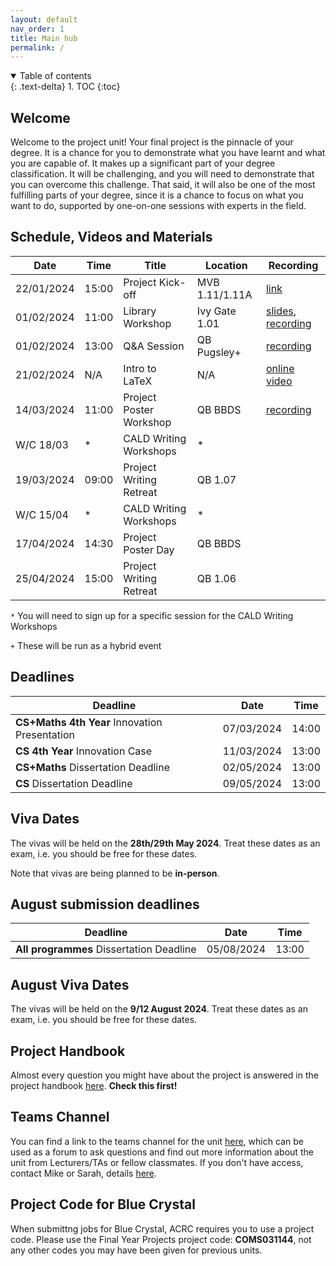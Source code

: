 ```yaml
---
layout: default
nav_order: 1
title: Main hub
permalink: /
---
```


<details open markdown="block">
<summary>
Table of contents
</summary>
{: .text-delta}
1. TOC
{:toc}
</details>

## Welcome

Welcome to the project unit! Your final project is the pinnacle of your degree.
It is a chance for you to demonstrate what you have learnt and what you are
capable of. It makes up a significant part of your degree classification. It
will be challenging, and you will need to demonstrate that you can overcome
this challenge. That said, it will also be one of the most fulfilling parts of
your degree, since it is a chance to focus on what you want to do, supported by
one-on-one sessions with experts in the field.

## Schedule, Videos and Materials

| **Date**   	| **Time** 	| **Title**               	| **Location**   	| **Recording**                                                                          	    |
|------------	|----------	|-------------------------	|----------------	|----------------------------------------------------------------------------------------	    |
| 22/01/2024 	| 15:00    	| Project Kick-off        	| MVB 1.11/1.11A 	| [link](https://mediasite.bris.ac.uk/Mediasite/Play/9b97627f6dbe4a8c91f72558e9ebcb1e1d) 	    |
| 01/02/2024 	| 11:00    	| Library Workshop        	| Ivy Gate 1.01  	| [slides](https://uob-my.sharepoint.com/:p:/g/personal/mw1760_bristol_ac_uk/EXoqJuUQOs5PoSe4355rFu4BCqxFn4W5Nq3JpZ2X1b636g?e=iJfXCt), [recording](https://mediasite.bris.ac.uk/Mediasite/Play/415d6236aa084fb2b9409bcd7856de1e1d) |
| 01/02/2024 	| 13:00    	| Q&A Session             	| QB Pugsley+    	| [recording](https://mediasite.bris.ac.uk/Mediasite/Play/33848200efcb43cdbb134000641608a51d)   |
| 21/02/2024    | N/A       | Intro to LaTeX            | N/A               | [online video](https://web.microsoftstream.com/video/ff83cc49-acd5-4ca1-b1b2-b01576f2e0ed)    |
| 14/03/2024 	| 11:00    	| Project Poster Workshop 	| QB BBDS        	| [recording](https://mediasite.bris.ac.uk/Mediasite/Play/070dd01fb5174862975921494adf3efb1d)   |
| W/C 18/03  	| *        	| CALD Writing Workshops  	| *              	|                                                                                        	    |
| 19/03/2024 	| 09:00    	| Project Writing Retreat 	| QB 1.07       	|                                                                                        	    |
| W/C 15/04  	| *        	| CALD Writing Workshops  	| *              	|                                                                                        	    |
| 17/04/2024 	| 14:30    	| Project Poster Day      	| QB BBDS        	|                                                                                        	    |
| 25/04/2024 	| 15:00    	| Project Writing Retreat 	| QB 1.06       	|                                                                                        	    |

`*` You will need to sign up for a specific session for the CALD Writing Workshops

`+` These will be run as a hybrid event


## Deadlines

| **Deadline**                                  	| **Date**   	| **Time** 	|
|-----------------------------------------------	|------------	|----------	|
| **CS+Maths 4th Year** Innovation Presentation 	| 07/03/2024 	| 14:00    	|
| **CS 4th Year** Innovation Case               	| 11/03/2024 	| 13:00    	|
| **CS+Maths** Dissertation Deadline            	| 02/05/2024 	| 13:00    	|
| **CS** Dissertation Deadline                  	| 09/05/2024 	| 13:00    	|

## Viva Dates

The vivas will be held on the **28th/29th May 2024**. Treat these dates as an exam, i.e. you should be free for these dates.

Note that vivas are being planned to be **in-person**.

## August submission deadlines

| **Deadline**                                  	| **Date**   	| **Time** 	|
|-----------------------------------------------	|------------	|----------	|
| **All programmes** Dissertation Deadline        | 05/08/2024 	| 13:00    	|

## August Viva Dates

The vivas will be held on the **9/12 August 2024**. Treat these dates as an exam, i.e. you should be free for these dates.

## Project Handbook

Almost every question you might have about the project is answered in
the project handbook [here](/handbook). **Check this first!**

## Teams Channel

You can find a link to the teams channel for the unit
[here](https://teams.microsoft.com/l/team/19%3aSU5HfuaMqsyIqoDSgjTgrmYLAWHKGbNfamySiYADjI01%40thread.tacv2/conversations?groupId=1b63f256-c976-4dcf-8dbf-a0fc4d6bcb49&tenantId=b2e47f30-cd7d-4a4e-a5da-b18cf1a4151b),
which can be used as a forum to ask questions and find out more information
about the unit from Lecturers/TAs or fellow classmates.
If you don't have access, contact Mike or Sarah, details [here](/contact).


## Project Code for Blue Crystal

When submittng jobs for Blue Crystal, ACRC requires you to use a project code. Please use the Final Year Projects project code: **COMS031144**, not any other codes you may have been given for previous units.

